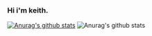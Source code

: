 ### Hi i'm keith.
[![Anurag's github stats](https://github-readme-stats.vercel.app/api?username=keithfpv&show_icons=true&theme=radical)](https://github.com/anuraghazra/github-readme-stats)
![Anurag's github stats](https://github-readme-stats.vercel.app/api?username=keithfpv&count_private=true)
<!--
**keithfpv/Flightcontrol** is a ✨ _special_ ✨ repository because its `README.md` (this file) appears on your GitHub profile.

Here are some ideas to get you started:

- 🔭 I’m currently working on something cool.
- 🌱 I’m currently learning Everything I like.
- 💬 Ask me about anything related to C/C++.
- 📫 How to reach me: 928047987@qq.com
- 😄 Read more about my FACEBOOK: [here](https://www.facebook.com/jie.keith/)








